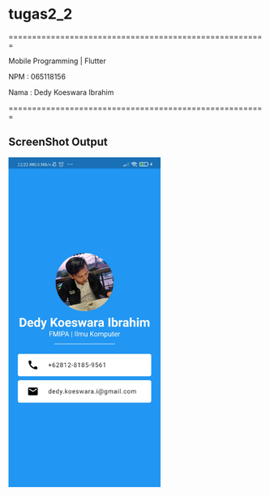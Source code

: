 # tugas2_2

=======================================================

Mobile Programming | Flutter

NPM : 065118156

Nama : Dedy Koeswara Ibrahim

=======================================================

## ScreenShot Output 
<img width="300" height="auto" src="https://github.com/dedykoeswara/mobprog-tugas2.2/blob/eda72b9d4853b2e5de2bcc24268e197c26f3381c/screenshot/ss-1.jpg">

